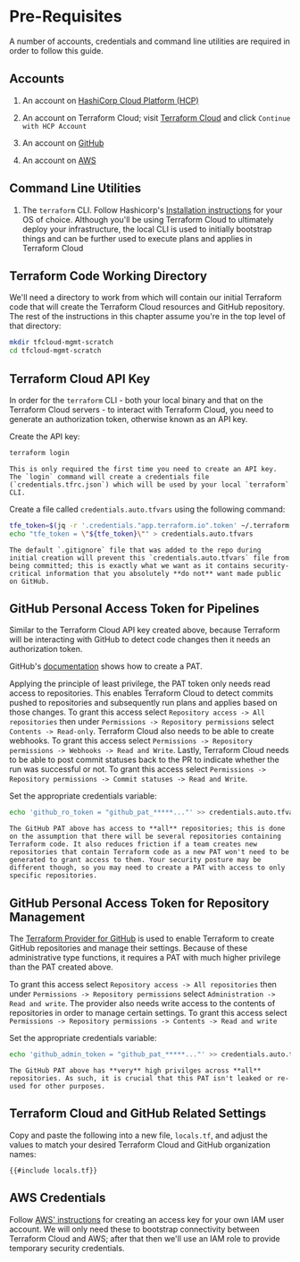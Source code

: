 # Pre-Requisites

A number of accounts, credentials and command line utilities are required in order to follow this guide.

## Accounts

1. An account on [HashiCorp Cloud Platform (HCP)](https://portal.cloud.hashicorp.com/sign-up)

1. An account on Terraform Cloud; visit [Terraform Cloud](https://app.terraform.io) and click `Continue with HCP Account`

1. An account on [GitHub](https://github.com/signup)

1. An account on [AWS](https://aws.amazon.com/free/)

## Command Line Utilities

1. The `terraform` CLI. Follow Hashicorp's [Installation instructions](https://developer.hashicorp.com/terraform/tutorials/aws-get-started/install-cli) for your OS of choice. Although you'll be using Terraform Cloud to ultimately deploy your infrastructure, the local CLI is used to initially bootstrap things and can be further used to execute plans and applies in Terraform Cloud

## Terraform Code Working Directory

We'll need a directory to work from which will contain our initial Terraform code that will create the Terraform Cloud resources and GitHub repository. The rest of the instructions in this chapter assume you're in the top level of that directory:

```sh
mkdir tfcloud-mgmt-scratch
cd tfcloud-mgmt-scratch
```

## Terraform Cloud API Key

In order for the `terraform` CLI - both your local binary and that on the Terraform Cloud servers - to interact with Terraform Cloud, you need to generate an authorization token, otherwise known as an API key.

Create the API key:

```sh
terraform login
```

```admonish note
This is only required the first time you need to create an API key. The `login` command will create a credentials file (`credentials.tfrc.json`) which will be used by your local `terraform` CLI.
```

Create a file called `credentials.auto.tfvars` using the following command:

```sh
tfe_token=$(jq -r '.credentials."app.terraform.io".token' ~/.terraform.d/credentials.tfrc.json)
echo "tfe_token = \"${tfe_token}\"" > credentials.auto.tfvars
```

```admonish note
The default `.gitignore` file that was added to the repo during initial creation will prevent this `credentials.auto.tfvars` file from being committed; this is exactly what we want as it contains security-critical information that you absolutely **do not** want made public on GitHub.
```

## GitHub Personal Access Token for Pipelines

Similar to the Terraform Cloud API key created above, because Terraform will be interacting with GitHub to detect code changes then it needs an authorization token.

GitHub's [documentation](https://docs.github.com/en/enterprise-server@3.6/authentication/keeping-your-account-and-data-secure/managing-your-personal-access-tokens) shows how to create a PAT.

Applying the principle of least privilege, the PAT token only needs read access to repositories. This enables Terraform Cloud to detect commits pushed to repositories and subsequently run plans and applies based on those changes. To grant this access select `Repository access -> All repositories` then under `Permissions -> Repository permissions` select `Contents -> Read-only`. Terraform Cloud also needs to be able to create webhooks. To grant this access
select `Permissions -> Repository permissions -> Webhooks -> Read and Write`. Lastly, Terraform Cloud needs to be able to post commit statuses back to the PR to indicate whether the run was successful or not. To grant this access select `Permissions -> Repository permissions -> Commit statuses -> Read and Write`.

Set the appropriate credentials variable:

```sh
echo 'github_ro_token = "github_pat_*****..."' >> credentials.auto.tfvars
```

```admonish tip
The GitHub PAT above has access to **all** repositories; this is done on the assumption that there will be several repositories containing Terraform code. It also reduces friction if a team creates new repositories that contain Terraform code as a new PAT won't need to be generated to grant access to them. Your security posture may be different though, so you may need to create a PAT with access to only specific repositories.
```

## GitHub Personal Access Token for Repository Management

The [Terraform Provider for GitHub](https://github.com/integrations/terraform-provider-github) is used to enable Terraform to create GitHub repositories and manage their settings. Because of these administrative type functions, it requires a PAT with much higher privilege than the PAT created above.

To grant this access select `Repository access -> All repositories` then under `Permissions -> Repository permissions` select `Administration -> Read and write`. The provider also needs write access to the contents of repositories in order to manage certain settings. To grant this access
select `Permissions -> Repository permissions -> Contents -> Read and write`

Set the appropriate credentials variable:

```sh
echo 'github_admin_token = "github_pat_*****..."' >> credentials.auto.tfvars
```

```admonish warning
The GitHub PAT above has **very** high privilges across **all** repositories. As such, it is crucial that this PAT isn't leaked or re-used for other purposes.
```

## Terraform Cloud and GitHub Related Settings

Copy and paste the following into a new file, `locals.tf`, and adjust the values to match your desired Terraform Cloud and GitHub organization names:

```hcl
{{#include locals.tf}}
```

## AWS Credentials

Follow [AWS' instructions](https://docs.aws.amazon.com/IAM/latest/UserGuide/id_credentials_access-keys.html) for creating an access key for your own IAM user account. We will only need these to bootstrap connectivity between Terraform Cloud and AWS; after that then we'll use an IAM role to provide temporary security credentials.
